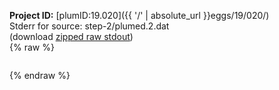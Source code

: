 **Project ID:** [plumID:19.020]({{ '/' | absolute_url }}eggs/19/020/)  
Stderr for source:  step-2/plumed.2.dat   
(download [zipped raw stdout](plumed.2.dat.plumed_master.stdout.txt.zip))  
{% raw %}
<pre>
</pre>
{% endraw %}
